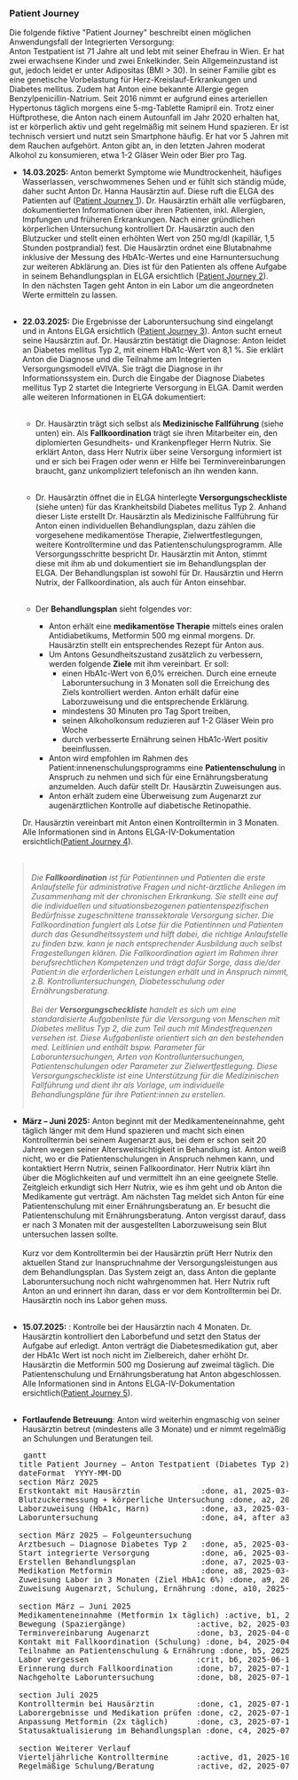 <script type="module">
  import mermaid from 'https://cdn.jsdelivr.net/npm/mermaid@11/dist/mermaid.esm.min.mjs';
  mermaid.initialize({ startOnLoad: true });
</script>

### Patient Journey
Die folgende fiktive "Patient Journey" beschreibt einen möglichen Anwendungsfall der Integrierten Versorgung:<br>
Anton Testpatient ist 71 Jahre alt und lebt mit seiner Ehefrau in Wien. Er hat zwei erwachsene Kinder und zwei Enkelkinder. Sein Allgemeinzustand ist gut, jedoch leidet er unter Adipositas (BMI > 30). In seiner Familie gibt es eine genetische Vorbelastung für Herz-Kreislauf-Erkrankungen und Diabetes mellitus. Zudem hat Anton eine bekannte Allergie gegen Benzylpenicillin-Natrium. Seit 2016 nimmt er aufgrund eines arteriellen Hypertonus täglich morgens eine 5-mg-Tablette Ramipril ein. Trotz einer Hüftprothese, die Anton nach einem Autounfall im Jahr 2020 erhalten hat, ist er körperlich aktiv und geht regelmäßig mit seinem Hund spazieren. Er ist technisch versiert und nutzt sein Smartphone häufig. Er hat vor 5 Jahren mit dem Rauchen aufgehört. Anton gibt an, in den letzten Jahren moderat Alkohol zu konsumieren, etwa 1-2 Gläser Wein oder Bier pro Tag.
-	**14.03.2025:** Anton bemerkt Symptome wie Mundtrockenheit, häufiges Wasserlassen, verschwommenes Sehen und er fühlt sich ständig müde, daher sucht Anton Dr. Hanna Hausärztin auf. Diese ruft die ELGA des Patienten auf ([Patient Journey 1](Bundle-example-iv-1.html)). Dr. Hausärztin erhält alle verfügbaren, dokumentierten Informationen über ihren Patienten, inkl. Allergien, Impfungen und früheren Erkrankungen. Nach einer gründlichen körperlichen Untersuchung kontrolliert Dr. Hausärztin auch den Blutzucker und stellt einen erhöhten Wert von 250 mg/dl (kapillär, 1,5 Stunden postprandial) fest. Die Hausärztin ordnet eine Blutabnahme inklusive der Messung des HbA1c-Wertes und eine Harnuntersuchung zur weiteren Abklärung an. Dies ist für den Patienten als offene Aufgabe in seinem Behandlungsplan in ELGA ersichtlich ([Patient Journey 2](Bundle-example-iv-2.html)).<br>
In den nächsten Tagen geht Anton in ein Labor um die angeordneten Werte ermitteln zu lassen.<br><br>
-	**22.03.2025:** Die Ergebnisse der Laboruntersuchung sind eingelangt und in Antons ELGA ersichtlich ([Patient Journey 3](Bundle-example-iv-3.html)). Anton sucht erneut seine Hausärztin auf. Dr. Hausärztin bestätigt die Diagnose: Anton leidet an Diabetes mellitus Typ 2, mit einem HbA1c-Wert von 8,1 %. Sie erklärt Anton die Diagnose und die Teilnahme am Integrierten Versorgungsmodell eVIVA. Sie trägt die Diagnose in ihr Informationssystem ein. Durch die Eingabe der Diagnose Diabetes mellitus Typ 2 startet die Integrierte Versorgung in ELGA. Damit werden alle weiteren Informationen in ELGA dokumentiert:<br><br>
    -	Dr. Hausärztin trägt sich selbst als **Medizinische Fallführung** (siehe unten) ein. Als **Fallkoordination** trägt sie ihren Mitarbeiter ein, den diplomierten Gesundheits- und Krankenpfleger Herrn Nutrix. Sie erklärt Anton, dass Herr Nutrix über seine Versorgung informiert ist und er sich bei Fragen oder wenn er Hilfe bei Terminvereinbarungen braucht, ganz unkompliziert telefonisch an ihn wenden kann.<br><br>
    -	Dr. Hausärztin öffnet die in ELGA hinterlegte **Versorgungscheckliste** (siehe unten) für das Krankheitsbild Diabetes mellitus Typ 2. Anhand dieser Liste erstellt Dr. Hausärztin als Medizinische Fallführung für Anton einen individuellen Behandlungsplan, dazu zählen die vorgesehene medikamentöse Therapie, Zielwertfestlegungen, weitere Kontrolltermine und das Patientenschulungsprogramm. Alle Versorgungsschritte bespricht Dr. Hausärztin mit Anton, stimmt diese mit ihm ab und dokumentiert sie im Behandlungsplan der ELGA. Der Behandlungsplan ist sowohl für Dr. Hausärztin und Herrn Nutrix, der Fallkoordination, als auch für Anton einsehbar.<br><br>

    -	Der **Behandlungsplan** sieht folgendes vor:
        -	Anton erhält eine **medikamentöse Therapie** mittels eines oralen Antidiabetikums, Metformin 500 mg einmal morgens. Dr. Hausärztin stellt ein entsprechendes Rezept für Anton aus.
        -	Um Antons Gesundheitszustand zusätzlich zu verbessern, werden folgende **Ziele** mit ihm vereinbart. Er soll:
            - einen HbA1c-Wert von 6,0% erreichen. Durch eine erneute Laboruntersuchung in 3 Monaten soll die Erreichung des Ziels kontrolliert werden. Anton erhält dafür eine Laborzuweisung und die entsprechende Erklärung.
            - mindestens 30 Minuten pro Tag Sport treiben,
            - seinen Alkoholkonsum reduzieren auf 1-2 Gläser Wein pro Woche
            - durch verbesserte Ernährung seinen HbA1c-Wert positiv beeinflussen.
        - Anton wird empfohlen im Rahmen des Patient:innenenschulungsprogramms eine **Patientenschulung** in Anspruch zu nehmen und sich für eine Ernährungsberatung  anzumelden. Auch dafür stellt Dr. Hausärztin Zuweisungen aus.
        - Anton erhält zudem eine Überweisung zum Augenarzt zur augenärztlichen Kontrolle auf diabetische Retinopathie.
    
    Dr. Hausärztin vereinbart mit Anton einen Kontrolltermin in 3 Monaten. Alle Informationen sind in Antons ELGA-IV-Dokumentation ersichtlich([Patient Journey 4](Bundle-example-iv-4.html)).<br><br>

><br>_Die **Fallkoordination** ist für Patientinnen und Patienten die erste Anlaufstelle für administrative Fragen und nicht-ärztliche Anliegen im Zusammenhang mit der chronischen Erkrankung. Sie stellt eine auf die individuellen und situationsbezogenen patientenspezifischen Bedürfnisse zugeschnittene transsektorale Versorgung sicher. Die Fallkoordination fungiert als Lotse für die Patientinnen und Patienten durch das Gesundheitssystem und hilft dabei, die richtige Anlaufstelle zu finden bzw. kann je nach entsprechender Ausbildung auch selbst Fragestellungen klären. Die Fallkoordination agiert im Rahmen ihrer berufsrechtlichen Kompetenzen und trägt dafür Sorge, dass die/der Patient:in die erforderlichen Leistungen erhält und in Anspruch nimmt, z.B. Kontrolluntersuchungen, Diabetesschulung oder Ernährungsberatung. <br><br>
Bei der **Versorgungscheckliste** handelt es sich um eine standardisierte Aufgabenliste für die Versorgung von Menschen mit Diabetes mellitus Typ 2, die zum Teil auch mit Mindestfrequenzen versehen ist. Diese Aufgabenliste orientiert sich an den bestehenden med. Leitlinien und enthält bspw. Parameter für Laboruntersuchungen, Arten von Kontrolluntersuchungen, Patientenschulungen oder Parameter zur Zielwertfestlegung. Diese Versorgungscheckliste ist eine Unterstützung für die Medizinischen Fallführung und dient ihr als Vorlage, um individuelle Behandlungspläne für ihre Patient:innen zu erstellen._<br><br>

- **März – Juni 2025:** Anton beginnt mit der Medikamenteneinnahme, geht täglich länger mit dem Hund spazieren und macht sich einen Kontrolltermin bei seinem Augenarzt aus, bei dem er schon seit 20 Jahren wegen seiner Altersweitsichtigkeit in Behandlung ist. Anton weiß nicht, wo er die Patientenschulungen in Anspruch nehmen kann, und kontaktiert Herrn Nutrix, seinen Fallkoordinator. Herr Nutrix klärt ihn über die Möglichkeiten auf und vermittelt ihn an eine geeignete Stelle. Zeitgleich erkundigt sich Herr Nutrix, wie es ihm geht und ob Anton die Medikamente gut verträgt. Am nächsten Tag meldet sich Anton für eine Patientenschulung mit einer Ernährungsberatung an. Er besucht die Patientenschulung mit Ernährungsberatung. Anton vergisst darauf, dass er nach 3 Monaten mit der ausgestellten Laborzuweisung sein Blut untersuchen lassen sollte.<br><br>
Kurz vor dem Kontrolltermin bei der Hausärztin prüft Herr Nutrix den aktuellen Stand zur Inanspruchnahme der Versorgungsleistungen aus dem Behandlungsplan. Das System zeigt an, dass Anton die geplante Laboruntersuchung noch nicht wahrgenommen hat. Herr Nutrix ruft Anton an und erinnert ihn daran, dass er vor dem Kontrolltermin bei Dr. Hausärztin noch ins Labor gehen muss.<br><br> 

-	**15.07.2025:** : Kontrolle bei der Hausärztin nach 4 Monaten. Dr. Hausärztin kontrolliert den Laborbefund und setzt den Status der Aufgabe auf erledigt. Anton verträgt die Diabetesmedikation gut, aber der HbA1c Wert ist noch nicht im Zielbereich, daher erhöht Dr. Hausärztin die Metformin 500 mg Dosierung auf zweimal täglich. Die Patientenschulung und Ernährungsberatung hat Anton abgeschlossen. Alle Informationen sind in Antons ELGA-IV-Dokumentation ersichtlich([Patient Journey 5](Bundle-example-iv-5.html)).<br><br>

- **Fortlaufende Betreuung**: Anton wird weiterhin engmaschig von seiner Hausärztin betreut (mindestens alle 3 Monate) und er nimmt regelmäßig an Schulungen und Beratungen teil.

<!-- <pre class="mermaid">
---
config:
  look: handDrawn
  layout: fixed
---
flowchart TD
A("**14.03.2025**<br/>Hausärztin führt <br/>**Gespräch/Untersuchung** <br/>durch und ordnet<br/>weitere Blutabnahme an. <br/>**Verdachtsdiagnose <br/>Diabetes mellitus**")
A -.-> a1("**Körperliche Untersuchung**:<br/>Schnelltest zeigt erhöhten<br/>Blutzuckerwert von 250mg/dl")
A -.-> a2("**Anamnese**: <br/>Symptome wie<br/>Mundtrockenheit, Müdigkeit,<br/>häufiges Wasserlassen und<br/>verschwommenes Sehen")
A ==> B("**22.03.2025**<br/>**Laborergebnis:**<br/>HbA1C 8,1% wird besprochen.")
B -.-> b1("**Diagnose Diabetes mellitus <br/>Typ 2** wird bestätigt.<br/>**Therapiebeginn:**")
b1 -.-> bb1("**Medikation**: <br/>Metformin 500mg")
b1 -.-> bb2("**Schulung**: <br/>Ernährungsschulung")
b1 -.-> bb3("**Überweisung**: <br/>Augenärzt:in")
B ==> C("**17.05.2023**<br/>**Nachkontrolle bei <br/>Hausärztin**: Weiterhin erhöhte<br/>Blutzuckerwerte (200 mg/dl).")
C -.-> c1("**Medikationsanpassung**")
C ==> D("**Fortlaufende Therapie**: <br/>Engmaschige Kontrollen bei <br/>Hausärztin. Patient nimmt <br/>regelmäßig an Schulungen und<br/> Beratungen teil.")

style A fill:#BBDEFB,stroke-width:4px
style a1 fill:#FFE0B2
style a2 fill:#FFE0B2
style B fill:#BBDEFB,stroke-width:4px
style b1 fill:#FFE0B2
style bb1 fill:#FFE0B2
style bb2 fill:#FFE0B2
style bb3 fill:#FFE0B2
style C fill:#BBDEFB,stroke-width:4px
style c1 fill:#FFE0B2
style D fill:#BBDEFB,stroke-width:4px
</pre>  -->


<pre class="mermaid">
   gantt
  title Patient Journey – Anton Testpatient (Diabetes Typ 2)
  dateFormat  YYYY-MM-DD
  section März 2025
  Erstkontakt mit Hausärztin             :done, a1, 2025-03-14, 1d
  Blutzuckermessung + körperliche Untersuchung :done, a2, 2025-03-14, 1d
  Laborzuweisung (HbA1c, Harn)           :done, a3, 2025-03-14, 1d
  Laboruntersuchung                      :done, a4, after a3, 3d

  section März 2025 – Folgeuntersuchung
  Arztbesuch – Diagnose Diabetes Typ 2   :done, a5, 2025-03-22, 1d
  Start integrierte Versorgung           :done, a6, 2025-03-22, 1d
  Erstellen Behandlungsplan              :done, a7, 2025-03-22, 1d
  Medikation Metformin                   :done, a8, 2025-03-22, 1d
  Zuweisung Labor in 3 Monaten (Ziel HbA1c 6%) :done, a9, 2025-03-22, 1d
  Zuweisung Augenarzt, Schulung, Ernährung :done, a10, 2025-03-22, 1d

  section März – Juni 2025
  Medikamenteneinnahme (Metformin 1x täglich) :active, b1, 2025-03-23, 2025-07-15
  Bewegung (Spaziergänge)               :active, b2, 2025-03-23, 2025-07-15
  Terminvereinbarung Augenarzt          :done, b3, 2025-04-01, 1d
  Kontakt mit Fallkoordination (Schulung) :done, b4, 2025-04-10, 1d
  Teilnahme an Patientenschulung & Ernährung :done, b5, 2025-04-15, 2d
  Labor vergessen                       :crit, b6, 2025-06-15, 10d
  Erinnerung durch Fallkoordination     :done, b7, 2025-07-10, 1d
  Nachgeholte Laboruntersuchung         :done, b8, 2025-07-11, 1d

  section Juli 2025
  Kontrolltermin bei Hausärztin         :done, c1, 2025-07-15, 1d
  Laborergebnisse und Medikation prüfen :done, c2, 2025-07-15, 1d
  Anpassung Metformin (2x täglich)      :done, c3, 2025-07-15, 1d
  Statusaktualisierung im Behandlungsplan :done, c4, 2025-07-15, 1d

  section Weiterer Verlauf
  Vierteljährliche Kontrolltermine      :active, d1, 2025-10-15, 2025-12-31
  Regelmäßige Schulung/Beratung         :active, d2, 2025-07-15, 2025-12-31
</pre>